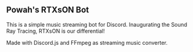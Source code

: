 ## Powah's RTXsON Bot
This is a simple music streaming bot for Discord. Inaugurating the Sound Ray Tracing, RTXsON is our differential!

Made with Discord.js and FFmpeg as streaming music converter.
